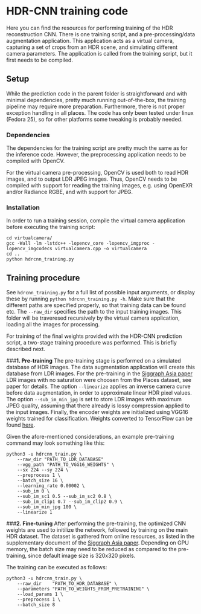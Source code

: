 # **HDR-CNN training code**
Here you can find the resources for performing training of the HDR reconstruction CNN. There is one training script, and a pre-processing/data augmentation application. This application acts as a virtual camera, capturing a set of crops from an HDR scene, and simulating different camera parameters. The application is called from the training script, but it first needs to be compiled.

## Setup
While the prediction code in the parent folder is straightforward and with minimal dependencies, pretty much running out-of-the-box, the training pipeline may require more preparation. Furthermore, there is not proper exception handling in all places. The code has only been tested under linux (Fedora 25), so for other platforms some tweaking is probably needed.


### Dependencies
The dependencies for the training script are pretty much the same as for the inference code. However, the preprocessing application needs to be compiled with OpenCV. 

For the virtual camera pre-processing, OpenCV is used both to read HDR images, and to output LDR JPEG images. Thus, OpenCV needs to be compiled with support for reading the training images, e.g. using OpenEXR and/or Radiance RGBE, and with support for JPEG.

### Installation
In order to run a training session, compile the virtual camera application before executing the training script:

```
cd virtualcamera/
gcc -Wall -lm -lstdc++ -lopencv_core -lopencv_imgproc -lopencv_imgcodecs virtualcamera.cpp -o virtualcamera
cd ..
python hdrcnn_training.py
```

## Training procedure
See `hdrcnn_training.py` for a full list of possible input arguments, or display these by running `python hdrcnn_training.py -h`. Make sure that the different paths are specified properly, so that training data can be found etc. The `--raw_dir` specifies the path to the input training images. This folder will be traveresed recursively by the virtual camera application, loading all the images for processing.

For training of the final weights provided with the HDR-CNN prediction script, a two-stage training procedure was performed. This is briefly described next.

###**1. Pre-training**
The pre-training stage is performed on a simulated database of HDR images. The data augmentation application will create this database from LDR images. For the pre-training in the [Siggraph Asia paper](http://hdrv.org/hdrcnn/) LDR images with no saturation were choosen from the Places dataset, see paper for details. The option `--linearize` applies an inverse camera curve before data augmentation, in order to approximate linear HDR pixel values. The option `--sub_im_min_jpg` is set to store LDR images with maximum JPEG quality, assuming that there already is lossy compression applied to the input images. Finally, the encoder weights are initialized using VGG16 weights trained for classification. Weights converted to TensorFlow can be found [here](http://webstaff.itn.liu.se/~gabei62/vgg16_places365_weights.npy).

Given the afore-mentioned considerations, an example pre-training command may look something like this:

```
python3 -u hdrcnn_train.py \
    --raw_dir "PATH_TO_LDR_DATABASE"
    --vgg_path "PATH_TO_VGG16_WEIGHTS" \
    --sx 224 --sy 224 \
    --preprocess 1 \
    --batch_size 16 \
    --learning_rate 0.00002 \
    --sub_im 0 \
    --sub_im_sc1 0.5 --sub_im_sc2 0.8 \
    --sub_im_clip1 0.7 --sub_im_clip2 0.9 \
    --sub_im_min_jpg 100 \
    --linearize 1 
```

###**2. Fine-tuning**
After performing the pre-training, the optimized CNN weights are used to initilize the network, followed by training on the main HDR dataset. The dataset is gathered from online resources, as listed in the supplementary document of the [Siggraph Asia paper](http://hdrv.org/hdrcnn/). Depending on GPU memory, the batch size may need to be reduced as compared to the pre-training, since default image size is 320x320 pixels.

The training can be executed as follows:
```
python3 -u hdrcnn_train.py \
    --raw_dir    "PATH_TO_HDR_DATABASE" \
    --parameters "PATH_TO_WEIGHTS_FROM_PRETRAINING" \
    --load_params 1 \
    --preprocess 1 \
    --batch_size 8
```




